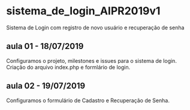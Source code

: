 # sistema_de_login_AIPR2019v1
Sistema de Login com registro de novo usuário e recuperação de senha

## aula 01 - 18/07/2019
Configuramos o projeto, milestones e issues para o sistema de login.
Criação do arquivo index.php e formlário de login.

## aula 02 - 19/07/2019
Configuramos o formulário de Cadastro e Recuperação de Senha.
